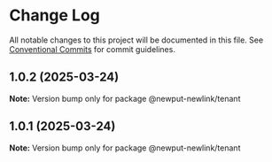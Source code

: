 # Change Log

All notable changes to this project will be documented in this file.
See [Conventional Commits](https://conventionalcommits.org) for commit guidelines.

## 1.0.2 (2025-03-24)

**Note:** Version bump only for package @newput-newlink/tenant





## 1.0.1 (2025-03-24)

**Note:** Version bump only for package @newput-newlink/tenant
